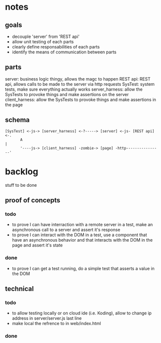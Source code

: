 # notes

## goals
- decouple 'server' from 'REST api'
- allow unit testing of each parts
- clearly define responsabilities of each parts
- identify the means of communication between parts

## parts
server: business logic thingy, allows the magc to happen
REST api: REST api, allows calls to be made to the server via http requests
SysTest: system tests, make sure everything actually works 
server_harness: allow the SysTests to provoke things and make assertions on the server
client_harness: allow the SysTests to provoke things and make assertions in the page

## schema
```
[SysTest] <-js-> [server_harness] <-?-----> [server] <-js- [REST api] <-.
       A                                                                |
       '----js-> [client_harness] -zombie-> [page] -http----------------'
```

# backlog
stuff to be done

## proof of concepts

### todo
- to prove I can have interraction with a remote server in a test, make an asynchronous call to a  server and assert it's response
- to prove I can interact with the DOM in a test, use a component that have an asynchronous behavior and that interacts with the DOM in the page and assert it's state

### done
- to prove I can get a test running, do a simple test that asserts a value in the DOM

## technical

### todo
- to allow testing locally or on cloud ide (i.e. Koding), allow to change ip address in server/server.js last line
- make local the refrence to <script src="http://ajax.googleapis.com/ajax/libs/jquery/1.10.2/jquery.min.js"></script> in web/index.html

### done


